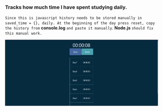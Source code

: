### Tracks how much time I have spent studying daily.
`Since this is javascript history needs to be stored manually in saved_time = {}, daily. At the beginning of the day press reset, copy the history from` **console.log** `and paste it manually`. **Node.js** `should fix this manual work.`

![App UI](src/AppDisplay.png)